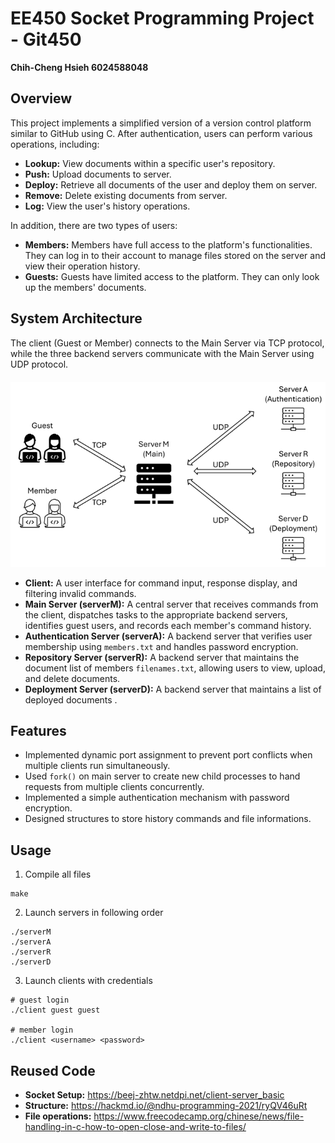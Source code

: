 # EE450 Socket Programming Project - Git450
**Chih-Cheng Hsieh 6024588048**

## Overview
This project implements a simplified version of a version control platform similar to GitHub using C. After authentication, users can perform various operations, including:
* **Lookup:** View documents within a specific user's repository.
* **Push:** Upload documents to server.
* **Deploy:** Retrieve all documents of the user and deploy them on server.
* **Remove:** Delete existing documents from server.
* **Log:** View the user's history operations.

In addition, there are two types of users:
* **Members:** Members have full access to the platform's functionalities. They can log in to their account to manage files stored on the server and view their operation history.
* **Guests:** Guests have limited access to the platform. They can only look up the members' documents.

## System Architecture
The client (Guest or Member) connects to the Main Server via TCP protocol, while the three backend servers communicate with the Main Server using UDP protocol.\
　　　　　　　　　　![](img/1.png)
* **Client:** A user interface for command input, response display, and filtering invalid commands.
* **Main Server (serverM):** A central server that receives commands from the client, dispatches tasks to the appropriate backend servers, identifies guest users, and records each member's command history.
* **Authentication Server (serverA):** A backend server that verifies user membership using `members.txt` and handles password encryption.
* **Repository Server (serverR):** A backend server that maintains the document list of members `filenames.txt`, allowing users to view, upload, and delete documents.
* **Deployment Server (serverD):** A backend server that maintains a list of deployed documents .

## Features
* Implemented dynamic port assignment to prevent port conflicts when multiple clients run simultaneously.
* Used `fork()` on main server to create new child processes to hand requests from multiple clients concurrently.
* Implemented a simple authentication mechanism with password encryption.
* Designed structures to store history commands and file informations.

## Usage
1. Compile all files
```
make
```
2. Launch servers in following order
```
./serverM
./serverA
./serverR
./serverD
```
3. Launch clients with credentials

```
# guest login
./client guest guest

# member login
./client <username> <password>
```

## Reused Code
* **Socket Setup:** https://beej-zhtw.netdpi.net/client-server_basic
* **Structure:** https://hackmd.io/@ndhu-programming-2021/ryQV46uRt
* **File operations:** https://www.freecodecamp.org/chinese/news/file-handling-in-c-how-to-open-close-and-write-to-files/
